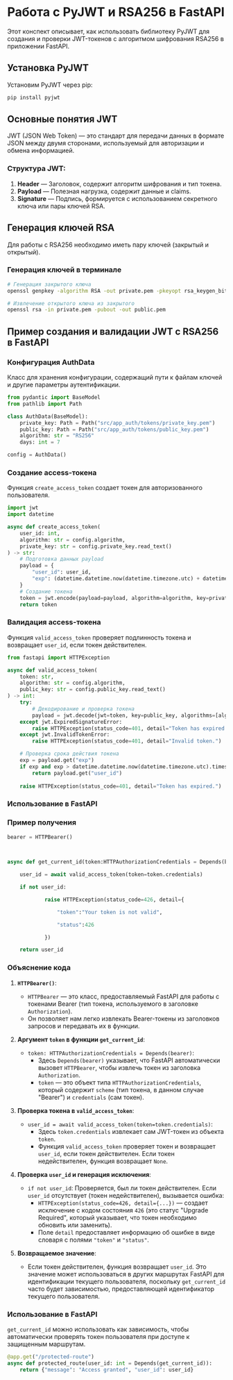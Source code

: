 
# Работа с PyJWT и RSA256 в FastAPI

Этот конспект описывает, как использовать библиотеку PyJWT для создания и проверки JWT-токенов с алгоритмом шифрования RSA256 в приложении FastAPI.

## Установка PyJWT

Установим PyJWT через pip:
```bash
pip install pyjwt
```
## Основные понятия JWT

JWT (JSON Web Token) — это стандарт для передачи данных в формате JSON между двумя сторонами, используемый для авторизации и обмена информацией.

### Структура JWT:

1. **Header** — Заголовок, содержит алгоритм шифрования и тип токена.
2. **Payload** — Полезная нагрузка, содержит данные и claims.
3. **Signature** — Подпись, формируется с использованием секретного ключа или пары ключей RSA.

## Генерация ключей RSA

Для работы с RSA256 необходимо иметь пару ключей (закрытый и открытый).

### Генерация ключей в терминале

```bash
# Генерация закрытого ключа
openssl genpkey -algorithm RSA -out private.pem -pkeyopt rsa_keygen_bits:2048

# Извлечение открытого ключа из закрытого
openssl rsa -in private.pem -pubout -out public.pem
```
## Пример создания и валидации JWT с RSA256 в FastAPI

### Конфигурация AuthData

Класс для хранения конфигурации, содержащий пути к файлам ключей и другие параметры аутентификации.

```python
from pydantic import BaseModel
from pathlib import Path

class AuthData(BaseModel):
    private_key: Path = Path("src/app_auth/tokens/private_key.pem")
    public_key: Path = Path("src/app_auth/tokens/public_key.pem")
    algorithm: str = "RS256"
    days: int = 7

config = AuthData()
```

### Создание access-токена

Функция `create_access_token` создает токен для авторизованного пользователя.

```python
import jwt
import datetime

async def create_access_token(
    user_id: int,
    algorithm: str = config.algorithm,
    private_key: str = config.private_key.read_text()
) -> str:
    # Подготовка данных payload
    payload = {
        "user_id": user_id,
        "exp": (datetime.datetime.now(datetime.timezone.utc) + datetime.timedelta(days=config.days)).timestamp()
    }
    # Создание токена
    token = jwt.encode(payload=payload, algorithm=algorithm, key=private_key)
    return token

```
### Валидация access-токена

Функция `valid_access_token` проверяет подлинность токена и возвращает `user_id`, если токен действителен.
```python
from fastapi import HTTPException

async def valid_access_token(
    token: str, 
    algorithm: str = config.algorithm,
    public_key: str = config.public_key.read_text()
) -> int:
    try:
        # Декодирование и проверка токена
        payload = jwt.decode(jwt=token, key=public_key, algorithms=[algorithm])
    except jwt.ExpiredSignatureError:
        raise HTTPException(status_code=401, detail="Token has expired.")
    except jwt.InvalidTokenError:
        raise HTTPException(status_code=401, detail="Invalid token.")

    # Проверка срока действия токена
    exp = payload.get("exp")
    if exp and exp > datetime.datetime.now(datetime.timezone.utc).timestamp():
        return payload.get("user_id")
    
    raise HTTPException(status_code=401, detail="Token has expired.")

```

### Использование в FastAPI

### Пример получения

```python
bearer = HTTPBearer()

  

async def get_current_id(token:HTTPAuthorizationCredentials = Depends(bearer)):

    user_id = await valid_access_token(token=token.credentials)

    if not user_id:

            raise HTTPException(status_code=426, detail={

                "token":"Your token is not valid",

                "status":426

            })

    return user_id
```
### Объяснение кода

1. **`HTTPBearer()`**:
    
    - `HTTPBearer` — это класс, предоставляемый FastAPI для работы с токенами Bearer (тип токена, используемого в заголовке `Authorization`).
    - Он позволяет нам легко извлекать Bearer-токены из заголовков запросов и передавать их в функции.
2. **Аргумент `token` в функции `get_current_id`**:
    
    - `token: HTTPAuthorizationCredentials = Depends(bearer)`:
        - Здесь `Depends(bearer)` указывает, что FastAPI автоматически вызовет `HTTPBearer`, чтобы извлечь токен из заголовка `Authorization`.
        - `token` — это объект типа `HTTPAuthorizationCredentials`, который содержит `scheme` (тип токена, в данном случае "Bearer") и `credentials` (сам токен).
3. **Проверка токена в `valid_access_token`**:
    
    - `user_id = await valid_access_token(token=token.credentials)`:
        - Здесь `token.credentials` извлекает сам JWT-токен из объекта `token`.
        - Функция `valid_access_token` проверяет токен и возвращает `user_id`, если токен действителен. Если токен недействителен, функция возвращает `None`.
4. **Проверка `user_id` и генерация исключения**:
    
    - `if not user_id`: Проверяется, был ли токен действителен. Если `user_id` отсутствует (токен недействителен), вызывается ошибка:
        - `HTTPException(status_code=426, detail={...})` — создает исключение с кодом состояния `426` (это статус "Upgrade Required", который указывает, что токен необходимо обновить или заменить).
        - Поле `detail` предоставляет информацию об ошибке в виде словаря с полями `"token"` и `"status"`.
5. **Возвращаемое значение**:
    
    - Если токен действителен, функция возвращает `user_id`. Это значение может использоваться в других маршрутах FastAPI для идентификации текущего пользователя, поскольку `get_current_id` часто будет зависимостью, предоставляющей идентификатор текущего пользователя.


### Использование в FastAPI

`get_current_id` можно использовать как зависимость, чтобы автоматически проверять токен пользователя при доступе к защищенным маршрутам.

```python
@app.get("/protected-route")
async def protected_route(user_id: int = Depends(get_current_id)):
    return {"message": "Access granted", "user_id": user_id}

```
